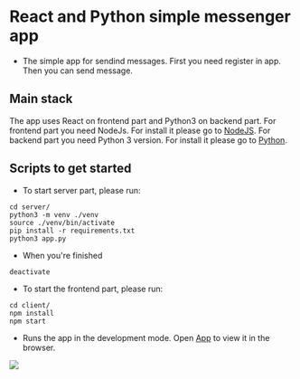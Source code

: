 # React  and Python simple messenger app
* The simple app for sendind messages. First you need register in app. Then you can send message.

## Main stack
The app uses React on frontend part and Python3 on backend part.
For frontend part you need NodeJs. For install it please go to [NodeJS](https://nodejs.org/en/).
For backend part you need Python 3 version. For install it please go to [Python](https://www.python.org/).

## Scripts to get started

* To start server part, please run:
```
cd server/
python3 -m venv ./venv
source ./venv/bin/activate
pip install -r requirements.txt 
python3 app.py
```
* When you're finished
```
deactivate
```
* To start the frontend part, please run:
```
cd client/
npm install
npm start
```
* Runs the app in the development mode. Open [App](http://localhost:3000) to view it in the browser.

![](demo.gif)
